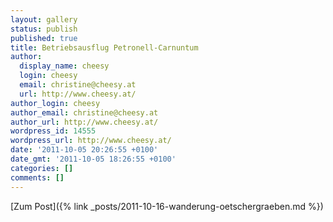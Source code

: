 ```yaml
---
layout: gallery
status: publish
published: true
title: Betriebsausflug Petronell-Carnuntum
author:
  display_name: cheesy
  login: cheesy
  email: christine@cheesy.at
  url: http://www.cheesy.at/
author_login: cheesy
author_email: christine@cheesy.at
author_url: http://www.cheesy.at/
wordpress_id: 14555
wordpress_url: http://www.cheesy.at/
date: '2011-10-05 20:26:55 +0100'
date_gmt: '2011-10-05 18:26:55 +0100'
categories: []
comments: []
---
```


[Zum Post]({% link _posts/2011-10-16-wanderung-oetschergraeben.md %})
